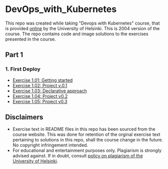 # DevOps_with_Kubernetes

This repo was created while taking "Devops with Kubernetes" course, that is provided [online](https://devopswithkubernetes.com/) by the University of Helsinki. This is 2004 version of the course. The repo contains code and image solutions to the exercises presented in the course.

## Part 1

### 1. First Deploy

- [Exercise 1.01: Getting started](https://github.com/VikSil/DevOps_with_Kubernetes/tree/trunk/Part1/Exercise_1.01)
- [Exercise 1.02: Project v.0.1](https://github.com/VikSil/DevOps_with_Kubernetes/tree/trunk/Part1/Exercise_1.02)
- [Exercise 1.03: Declarative approach](https://github.com/VikSil/DevOps_with_Kubernetes/tree/trunk/Part1/Exercise_1.03)
- [Exercise 1.04: Project v0.2](https://github.com/VikSil/DevOps_with_Kubernetes/tree/trunk/Part1/Exercise_1.04)
- [Exercise 1.05: Project v0.3](https://github.com/VikSil/DevOps_with_Kubernetes/tree/trunk/Part1/Exercise_1.05)

## Disclaimers

* Exercise text in README files in this repo has been sourced from the course website. This was done for retention of the orginal exercise text pertaining to solutions in this repo, shall the course change in the future. No copyright infringement intended.
* For educational and entertainment purposes only. Plagiarism is strongly advised against. If in doubt, consult [policy on plagiarism of the University of Helsinki](https://studies.helsinki.fi/instructions/article/what-cheating-and-plagiarism).